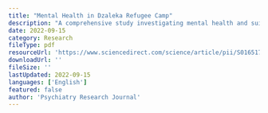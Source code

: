 ```yaml
---
title: "Mental Health in Dzaleka Refugee Camp"
description: "A comprehensive study investigating mental health and suicidal behaviors in Dzaleka Refugee Camp, highlighting the urgent need for mental health services and support systems within the refugee population."
date: 2022-09-15
category: Research
fileType: pdf
resourceUrl: 'https://www.sciencedirect.com/science/article/pii/S0165178122003778'
downloadUrl: ''
fileSize: ''
lastUpdated: 2022-09-15
languages: ['English']
featured: false
author: 'Psychiatry Research Journal'
---
```

